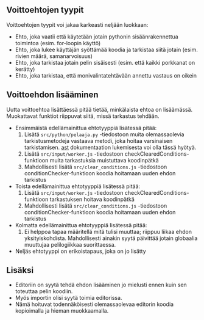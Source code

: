 ## Voittoehtojen tyypit
Voittoehtojen tyypit voi jakaa karkeasti neljään luokkaan:
- Ehto, joka vaatii että käytetään jotain pythonin sisäänrakennettua toimintoa (esim. for-loopin käyttö)
- Ehto, joka lukee käyttäjän syöttämää koodia ja tarkistaa siitä jotain (esim. rivien määrä, samanarvoisuus)
- Ehto, joka tarkistaa jotain pelin sisäisesti (esim. että kaikki porkkanat on kerätty)
- Ehto, joka tarkistaa, että monivalintatehtävään annettu vastaus on oikein

## Voittoehdon lisääminen
Uutta voittoehtoa lisättäessä pitää tietää, minkälaista ehtoa on lisäämässä. Muokattavat funktiot riippuvat siitä, missä tarkastus tehdään.
- Ensimmäistä edellämainittua ehtotyyppiä lisätessä pitää:
    1. Lisätä `src/python/pelaaja.py` -tiedostoon muita olemassaolevia tarkistusmetodeja vastaava metodi, joka hoitaa varsinaisen tarkistamisen. [ast](https://docs.python.org/3/library/ast.html) dokumentaation lukemisesta voi olla tässä hyötyä.
    2. Lisätä `src/input/worker.js` -tiedostoon checkClearedConditions-funktioon muita tarkastuksia muistuttava koodinpätkä
    3. Mahdollisesti lisätä `src/clear_conditions.js` -tiedostoon conditionChecker-funktioon koodia hoitamaan uuden ehdon tarkistus
- Toista edellämainittua ehtotyyppiä lisätessä pitää:
    1. Lisätä `src/input/worker.js` -tiedostoon checkClearedConditions-funktioon tarkastuksen hoitava koodinpätkä
    2. Mahdollisesti lisätä `src/clear_conditions.js` -tiedostoon conditionChecker-funktioon koodia hoitamaan uuden ehdon tarkistus
- Kolmatta edellämainittua ehtotyyppiä lisätessä pitää:
    1. Ei helppoa tapaa määritellä mitä tulisi muuttaa; riippuu liikaa ehdon yksityiskohdista. Mahdollisesti ainakin syytä päivittää jotain globaalia muuttujaa pelilogiikkaa suorittaessa.
- Neljäs ehtotyyppi on erikoistapaus, joka on jo lisätty

## Lisäksi
- Editoriin on syytä tehdä ehdon lisääminen jo mielusti ennen kuin sen toteuttaa pelin koodiin.
- Myös importin olisi syytä toimia editorissa.
- Nämä hoituvat todennäköisesti olemassaolevaa editorin koodia kopioimalla ja hieman muokkaamalla.